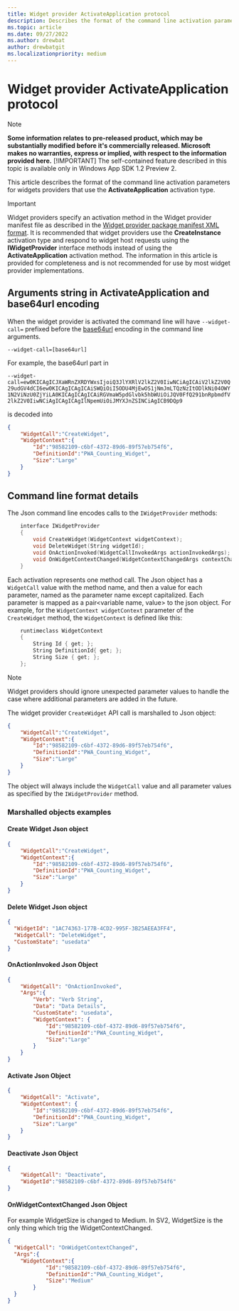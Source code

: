```yaml
---
title: Widget provider ActivateApplication protocol
description: Describes the format of the command line activation parameters for widgets 
ms.topic: article
ms.date: 09/27/2022
ms.author: drewbat
author: drewbatgit
ms.localizationpriority: medium
---
```


# Widget provider ActivateApplication protocol

> [!NOTE]
> **Some information relates to pre-released product, which may be substantially modified before it's commercially released. Microsoft makes no warranties, express or implied, with respect to the information provided here.**
> [!IMPORTANT]
> The self-contained feature described in this topic is available only in Windows App SDK 1.2 Preview 2.

This article describes the format of the command line activation parameters for widgets providers that use the **ActivateApplication** activation type.

> [!IMPORTANT]
> Widget providers specify an activation method in the Widget provider manifest file as described in the [Widget provider package manifest XML format](widget-provider-manifest.md). It is recommended that widget providers use the **CreateInstance** activation type and respond to widget host requests using the **IWidgetProvider** interface methods instead of using the **ActivateApplication** activation method. The information in this article is provided for completeness and is not recommended for use by most widget provider implementations.

## Arguments string in ActivateApplication and base64url encoding

When the widget provider is activated the command line will have `--widget-call=` prefixed before the [base64url](https://datatracker.ietf.org/doc/html/rfc4648#section-5) encoding in the command line arguments.

`--widget-call=[base64url]`

For example, the base64url part in

`--widget-call=ew0KICAgICJXaWRnZXRDYWxsIjoiQ3JlYXRlV2lkZ2V0IiwNCiAgICAiV2lkZ2V0Q29udGV4dCI6ew0KICAgICAgICAiSWQiOiI5ODU4MjEwOS1jNmJmLTQzNzItODlkNi04OWY1N2ViNzU0ZjYiLA0KICAgICAgICAiRGVmaW5pdGlvbk5hbWUiOiJQV0FfQ291bnRpbmdfV2lkZ2V0IiwNCiAgICAgICAgIlNpemUiOiJMYXJnZSINCiAgICB9DQp9`

is decoded into

```json
{
    "WidgetCall":"CreateWidget",
    "WidgetContext":{
        "Id":"98582109-c6bf-4372-89d6-89f57eb754f6",
        "DefinitionId":"PWA_Counting_Widget",
        "Size":"Large"
    }
}
```

## Command line format details

The Json command line encodes calls to the `IWidgetProvider` methods:

```c++
    interface IWidgetProvider
    {
        void CreateWidget(WidgetContext widgetContext);
        void DeleteWidget(String widgetId);
        void OnActionInvoked(WidgetCallInvokedArgs actionInvokedArgs);
        void OnWidgetContextChanged(WidgetContextChangedArgs contextChangedArgs);
    }
```

Each activation represents one method call. The Json object has a `WidgetCall` value with the method name,
and then a value for each parameter, named as the parameter name except capitalized. Each parameter is mapped as a pair<variable name, value> to the json object. For example, for the `WidgetContext widgetContext` parameter of the `CreateWidget` method,
the `WidgetContext` is defined like this:

```c++
    runtimeclass WidgetContext
    {
        String Id { get; };
        String DefinitionId{ get; };
        String Size { get; };
    };
```

> [!Note]
>  Widget providers should ignore unexpected parameter values to handle the case where additional parameters are added in the future.

The widget provider `CreateWidget` API call is marshalled to Json object:

```json
{
    "WidgetCall":"CreateWidget",
    "WidgetContext":{
        "Id":"98582109-c6bf-4372-89d6-89f57eb754f6",
        "DefinitionId":"PWA_Counting_Widget",
        "Size":"Large"
    }
}
```

The object will always include the `WidgetCall` value and all parameter values as specified by the `IWidgetProvider` method.


### Marshalled objects examples



#### Create Widget Json object

```json
{
    "WidgetCall":"CreateWidget",
    "WidgetContext":{
        "Id":"98582109-c6bf-4372-89d6-89f57eb754f6",
        "DefinitionId":"PWA_Counting_Widget",
        "Size":"Large"
    }
}
```

#### Delete Widget Json object

```json
{
  "WidgetId": "1AC74363-177B-4CD2-995F-3B25AEEA3FF4",
  "WidgetCall": "DeleteWidget",
  "CustomState": "usedata"
}
```

#### OnActionInvoked Json Object

```json
{
    "WidgetCall": "OnActionInvoked",
    "Args":{
        "Verb": "Verb String",
        "Data": "Data Details",
        "CustomState": "usedata",
        "WidgetContext": {
            "Id":"98582109-c6bf-4372-89d6-89f57eb754f6",
            "DefinitionId":"PWA_Counting_Widget",
            "Size":"Large"
        }
    }
}
```

#### Activate Json Object
```json
{
    "WidgetCall": "Activate",
    "WidgetContext": {
        "Id":"98582109-c6bf-4372-89d6-89f57eb754f6",
        "DefinitionId":"PWA_Counting_Widget",
        "Size":"Large"
    }
}
```

#### Deactivate Json Object
```json
{
    "WidgetCall": "Deactivate",
    "WidgetId":"98582109-c6bf-4372-89d6-89f57eb754f6"
}
```

#### OnWidgetContextChanged Json Object
For example WidgetSize is changed to Medium. In SV2, WidgetSize is the only thing which trig the WidgetContextChanged.

```json
{
  "WidgetCall": "OnWidgetContextChanged",
  "Args":{
    "WidgetContext":{
            "Id":"98582109-c6bf-4372-89d6-89f57eb754f6",
            "DefinitionId":"PWA_Counting_Widget",
            "Size":"Medium"
        }
  }
}
```